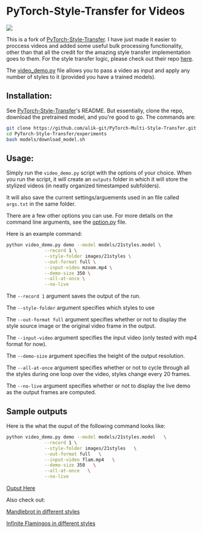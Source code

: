 # PyTorch-Style-Transfer for Videos 

![](images/mandlebrot_full_output.gif)

This is a fork of [PyTorch-Style-Transfer](https://github.com/zhanghang1989/PyTorch-Multi-Style-Transfer). I have just made it easier to proccess videos and added some useful bulk processing functionality, other than that all the credit for the amazing style transfer implementation goes to them. For the style transfer logic, please check out their repo [here](https://github.com/zhanghang1989/PyTorch-Multi-Style-Transfer).

The [video_demo.py](experiments/video_demo.py) file allows you to pass a video as input and apply any number of styles to it (provided you have a trained models).



## Installation:

See [PyTorch-Style-Transfer](https://github.com/zhanghang1989/PyTorch-Multi-Style-Transfer)'s README. But essentially, clone the repo, download the pretrained model, and you're good to go. The commands are:

```bash
git clone https://github.com/alik-git/PyTorch-Multi-Style-Transfer.git
cd PyTorch-Style-Transfer/experiments
bash models/download_model.sh
```

## Usage:

Simply run the `video_demo.py` script with the options of your choice. When you run the script, it will create an `outputs` folder in which it will store the stylized videos (in neatly organized timestamped subfolders).

It will also save the current settings/arguements used in an file called `args.txt` in the same folder.

There are a few other options you can use. For more details on the command line arguments, see the [option.py](experiments/option.py) file.

Here is an example command:

```bash
python video_demo.py demo --model models/21styles.model \
			  --record 1 \
			  --style-folder images/21styles \
			  --out-format full \
			  --input-video mzoom.mp4 \
			  --demo-size 350 \
			  --all-at-once \
			  --no-live
```

The `--record 1` argument saves the output of the run.

The `--style-folder` argument specifies which styles to use 

The `--out-format full` argument specifies whether or not to display the style source image or the original video frame in the output.

The `--input-video` argument specifies the input video (only tested with mp4 format for now).

The `--demo-size` argument specifies the height of the output resolution.

The `--all-at-once` argument specifies whether or not to cycle through all the styles during one loop over the video, styles change every 20 frames.

The `--no-live` argument specifies whether or not to display the live demo as the output frames are computed. 

## Sample outputs

Here is the what the ouput of the following command looks like: 
```bash
python video_demo.py demo --model models/21styles.model   \
			  --record 1 \
			  --style-folder images/21styles   \
			  --out-format full   \
			  --input-video flam.mp4   \
			  --demo-size 350   \
			  --all-at-once   \
			  --no-live
```

[Ouput Here](https://imgur.com/a/Lyeuw11)


Also check out: 

[Mandlebrot in different styles](https://imgur.com/a/4QnXNcy)


[Infinite Flamingos in different styles](https://imgur.com/a/ylGyxL7)
